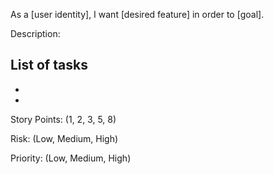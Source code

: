 As a [user identity], I want [desired feature] in order to [goal].

Description:

List of tasks
-
-
-


Story Points: (1, 2, 3, 5, 8)

Risk: (Low, Medium, High)

Priority: (Low, Medium, High)
